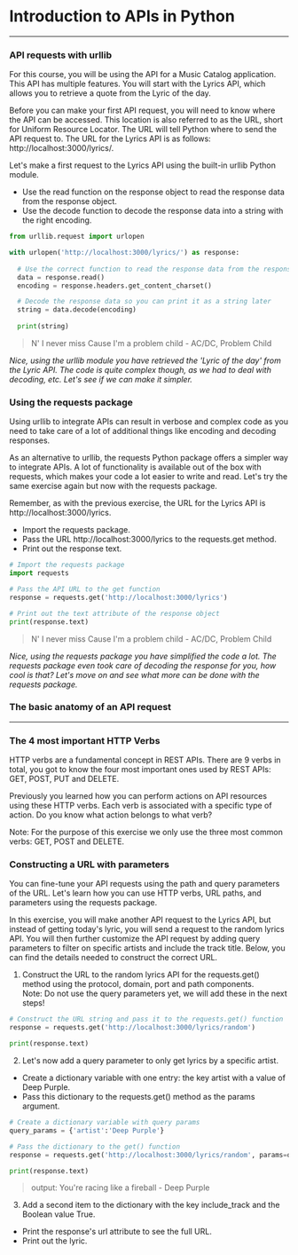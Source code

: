 # Introduction to APIs in Python
---
### API requests with urllib
For this course, you will be using the API for a Music Catalog application. This API has multiple features. You will start with the Lyrics API, which allows you to retrieve a quote from the Lyric of the day.

Before you can make your first API request, you will need to know where the API can be accessed. This location is also referred to as the URL, short for Uniform Resource Locator. The URL will tell Python where to send the API request to. The URL for the Lyrics API is as follows: http://localhost:3000/lyrics/.

Let's make a first request to the Lyrics API using the built-in urllib Python module.
* Use the read function on the response object to read the response data from the response object.
* Use the decode function to decode the response data into a string with the right encoding.
```python
from urllib.request import urlopen

with urlopen('http://localhost:3000/lyrics/') as response:
  
  # Use the correct function to read the response data from the response object
  data = response.read()
  encoding = response.headers.get_content_charset()

  # Decode the response data so you can print it as a string later
  string = data.decode(encoding)
  
  print(string)
```
> N' I never miss Cause I'm a problem child - AC/DC, Problem Child

*Nice, using the urllib module you have retrieved the 'Lyric of the day' from the Lyric API. The code is quite complex though, as we had to deal with decoding, etc. Let's see if we can make it simpler.*

### Using the requests package
Using urllib to integrate APIs can result in verbose and complex code as you need to take care of a lot of additional things like encoding and decoding responses.

As an alternative to urllib, the requests Python package offers a simpler way to integrate APIs. A lot of functionality is available out of the box with requests, which makes your code a lot easier to write and read. Let's try the same exercise again but now with the requests package.

Remember, as with the previous exercise, the URL for the Lyrics API is http://localhost:3000/lyrics.
* Import the requests package.
* Pass the URL http://localhost:3000/lyrics to the requests.get method.
* Print out the response text.
```python
# Import the requests package
import requests

# Pass the API URL to the get function
response = requests.get('http://localhost:3000/lyrics')

# Print out the text attribute of the response object
print(response.text)
```
> N' I never miss Cause I'm a problem child - AC/DC, Problem Child

*Nice, using the requests package you have simplified the code a lot. The requests package even took care of decoding the response for you, how cool is that? Let's move on and see what more can be done with the requests package.*

### The basic anatomy of an API request
---
### The 4 most important HTTP Verbs
HTTP verbs are a fundamental concept in REST APIs. There are 9 verbs in total, you got to know the four most important ones used by REST APIs: GET, POST, PUT and DELETE.

Previously you learned how you can perform actions on API resources using these HTTP verbs. Each verb is associated with a specific type of action. Do you know what action belongs to what verb?

Note: For the purpose of this exercise we only use the three most common verbs: GET, POST and DELETE.

### Constructing a URL with parameters
You can fine-tune your API requests using the path and query parameters of the URL. Let's learn how you can use HTTP verbs, URL paths, and parameters using the requests package.

In this exercise, you will make another API request to the Lyrics API, but instead of getting today's lyric, you will send a request to the random lyrics API. You will then further customize the API request by adding query parameters to filter on specific artists and include the track title. Below, you can find the details needed to construct the correct URL.

1. Construct the URL to the random lyrics API for the requests.get() method using the protocol, domain, port and path components.    
Note: Do not use the query parameters yet, we will add these in the next steps!
```python
# Construct the URL string and pass it to the requests.get() function
response = requests.get('http://localhost:3000/lyrics/random')

print(response.text)
```
2. Let's now add a query parameter to only get lyrics by a specific artist.
* Create a dictionary variable with one entry: the key artist with a value of Deep Purple.
* Pass this dictionary to the requests.get() method as the params argument.
```python
# Create a dictionary variable with query params
query_params = {'artist':'Deep Purple'}

# Pass the dictionary to the get() function
response = requests.get('http://localhost:3000/lyrics/random', params=query_params)

print(response.text)
```
> output:     You're racing like a fireball - Deep Purple

3. Add a second item to the dictionary with the key include_track and the Boolean value True.
* Print the response's url attribute to see the full URL.
* Print out the lyric.

